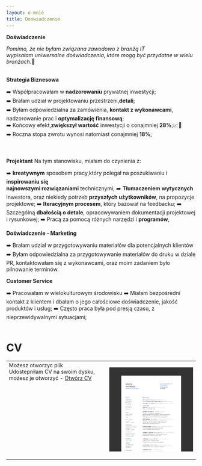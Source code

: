 ```yaml
---
layout: o-mnie
title: Doświadczenie
---
```

 **Doświadczenie**

_Pomimo, że nie byłam związana zawodowo z branżą IT<br>
wypisałam uniwersalne doświadczenia, które mogą być przydatne w wielu branżach._🙂
<br>
<br>

**Strategia Biznesowa**
 
➡️ Współpracowałam w **nadzorowaniu** prywatnej inwestycji;<br>
➡️ Brałam udział w projektowaniu przestrzeni,**detali**; <br>
➡️ Byłam odpowiedzialna za zamówienia, **kontakt z wykonawcami**,<br> nadzorowanie prac i **optymalizację finansową**;<br>
➡️ Końcowy efekt,**zwiększył wartość** inwestycji o conajmniej **28%**;📈💸<br>
➡️ Roczna stopa zwrotu wynosi natomiast conajmniej **18%**;<br>
<br>
<br>

**Projektant**
Na tym stanowisku, miałam do czynienia z:

➡️ **kreatywnym** sposobem pracy,który polegał na poszukiwaniu i **inspirowaniu się** <br> **najnowszymi rozwiązaniami** technicznymi;
➡️ **Tłumaczeniem** **wytycznych** inwestora, oraz niekiedy potrzeb **przyszłych użytkowników**, na propozycje projektowe;
➡️ **Iteracyjnym procesem**, który bazował na feedbacku;
➡️ Szczególną **dbałością o detale**, opracowywaniem dokumentacji projektowej i rysunkowej;
➡️ Pracą za pomocą różnych narzędzi i **programów**, 

**Doświadczenie - Marketing**

➡️ Brałam udział w przygotowywaniu materiałów dla potencjalnych klientów
➡️ Byłam odpowiedzialna za przygotowywanie materiałów do druku w dziale PR, kontaktowałam się z wykonawcami, oraz moim zadaniem było pilnowanie terminów.

**Customer Service**

➡️ Pracowałam w wielokulturowym środowisku 
➡️ Miałam bezpośredni kontakt z klientem i dbałam o jego całościowe doświadczenie, jakość produktów i usług;
➡️ Często praca była pod presją czasu, z nieprzewidywalnymi sytuacjami;
<br>
<br>

# CV

|                                                              |                                                              |
| ------------------------------------------------------------ | -----------------------------------------------------------: |
| Możesz otworzyc plik  <br>Udostepniłam CV na swoim dysku, możesz je otworzyć - [Otwórz CV](https://drive.google.com/file/d/1hEogPlysEIRWZVdXuUgcO1zGA7fMLJJW/view?usp=sharing)<br/><br><br><br><br/><br/><br/><br/><br><br><br><br/><br/> | [![image-text](https://raw.githubusercontent.com/AnitakasperekUX/AnitakasperekUX.github.io/main/assets/img/Mask%20Group%404x.png)](https://raw.githubusercontent.com/AnitakasperekUX/AnitakasperekUX.github.io/main/assets/img/2021_cv_dark%20mode%2012%40.png) |





